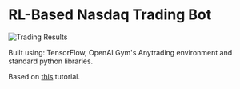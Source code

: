 # RL-Based Nasdaq Trading Bot

![Trading Results]([https://res.cloudinary.com/netzero/image/upload/v1689131351/Screenshot_2023-07-09_at_17.55.16_jr4nrs.jpg])

Built using: TensorFlow, OpenAI Gym's Anytrading environment and standard python libraries.

Based on [this](https://www.youtube.com/watch?v=D9sU1hLT0QY&ab_channel=NicholasRenotte) tutorial.
